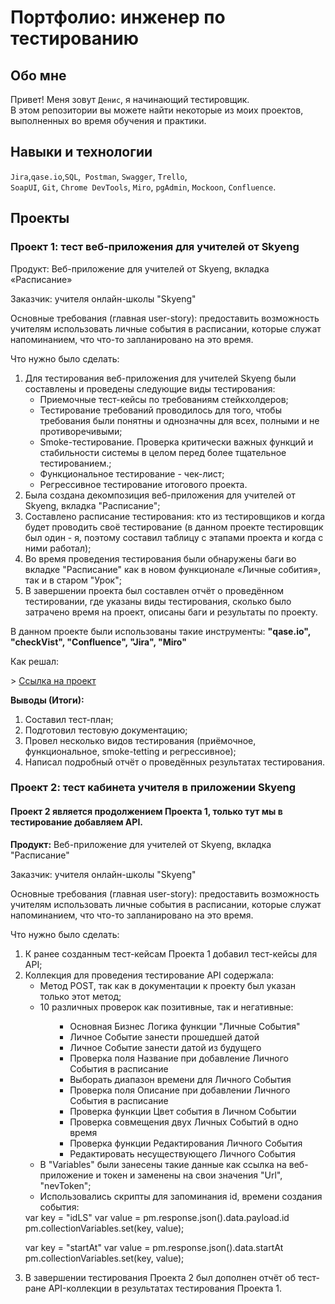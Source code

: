 # Портфолио: инженер по тестированию

## Обо мне 

Привет! Меня зовут ``Денис``, я начинающий тестировщик. <br>
В этом репозитории вы можете найти некоторые из моих проектов, выполненных во время обучения и практики.
<br>

## Навыки и технологии
``Jira``,``qase.io``,``SQL``,`` Postman``, ``Swagger``, ``Trello``, <br>
``SoapUI``, ``Git``, ``Chrome DevTools``, ``Miro``, ``pgAdmin``, ``Mockoon``, ``Confluence``.




## Проекты
### Проект 1: тест веб-приложения для учителей от Skyeng
<p>Продукт: Веб-приложение для учителей от Skyeng, вкладка «Расписание»</P>
<P>Заказчик: учителя онлайн-школы "Skyeng"</P>
<P>Основные требования (главная user-story): предоставить возможность учителям использовать личные события в расписании, которые служат напоминанием, что что-то запланировано на это время.</P>

<p>Что нужно было сделать:</p>
<ol>
  <li>Для тестирования веб-приложения для учителей Skyeng были составлены и проведены следующие виды тестирования:
<ul>
  <li>Приемочные тест-кейсы по требованиям стейкхолдеров;</li>
<li>Тестирование требований проводилось для того, чтобы требования были понятны и однозначны для всех, полными и не противоречивыми;</li>
<li>Smoke-тестирование. Проверка критически важных функций и стабильности системы в целом перед более тщательное тестированием.;</li>
<li>Функциональное тестирование - чек-лист;</li>
<li>Регрессивное тестирование итогового проекта.</li>
  </ul>
  </li>
  <li>Была создана декомпозиция веб-приложения для учителей от Skyeng, вкладка "Расписание";</li>
  <li>Составлено расписание тестирования: кто из тестировщиков и когда будет проводить своё тестирование (в данном проекте тестировщик был один - я, поэтому составил таблицу с этапами проекта и когда с ними работал);</li>
  <li>Во время проведения тестирования были обнаружены баги во вкладке "Расписание" как в новом функционале «Личные собития», так и в старом "Урок";</li>
  <li>В завершении проекта был составлен отчёт о проведённом тестировании, где указаны виды тестирования, сколько было затрачено время на проект, описаны баги и результаты по проекту.</li>
</ol>
<p>В данном проекте были использованы такие инструменты: <strong>"qase.io", "checkVist", "Confluence", "Jira", "Miro"</strong></p>
<p>Как решал:</p>
> <a href=https://>Ссылка на проект</a>
 
 <p><strong>Выводы (Итоги):</strong></p>
  <ol>
         <li>Составил тест-план;</li>
         <li>Подготовил тестовую документацию;</li>
         <li>Провел несколько видов тестирования (приёмочное, функциональное, smoke-tetting и регрессивное);</li>
         <li>Написал подробный отчёт о проведённых результатах тестирования.</li>
  </ol>
         
### Проект 2: тест кабинета учителя в приложении Skyeng
#### Проект 2 является продолжением Проекта 1, только тут мы в тестирование добавляем API.

<p><strong>Продукт:</strong> Веб-приложение для учителей от Skyeng, вкладка "Расписание"</p>
<p>Заказчик: учителя онлайн-школы "Skyeng"</p>
<p>Основные требования (главная user-story): предоставить возможность учителям использовать личные события в расписании, которые служат напоминанием, что что-то запланировано на это время.</p>

<p>Что нужно было сделать:</p>
<ol>
  <li>К ранее созданным тест-кейсам Проекта 1 добавил тест-кейсы для API;</li>
  <li>Коллекция для проведения тестирование API содержала:
    <ul>
      <li>Метод POST, так как в документации к проекту был указан только этот метод;</li>
      <li>10 различных проверок как позитивные, так и негативные:</li></ul>
      <ul>
        <ol><ul>
        <li>Основная Бизнес Логика функции "Личные События"</li>
        <li>Личное Событие занести прошедшей датой</li>
        <li>Личное Событие занести датой из будущего</li>
        <li>Проверка поля Название при добавление Личного События в расписание</li>
        <li>Выборать диапазон времени для Личного События</li>
        <li>Проверка поля Описание при добавлении Личного События в расписание</li>
        <li>Проверка функции Цвет события в Личном Событии</li>
        <li>Проверка совмещения двух Личных Событий в одно время</li>
        <li>Проверка функции Редактирования Личного События</li>
        <li>Редактировать несуществующего Личного События</li>
          </ul></ol>
  <li>В "Variables" были занесены такие данные как ссылка на веб-приложение и токен и заменены на свои значения "Url", "nevToken";</li>
        <li>Использовались скрипты для запоминания id, времени создания события:</li></ul>
  <body>var key = "idLS"
var value = pm.response.json().data.payload.id
pm.collectionVariables.set(key, value);

var key = "startAt"
var value = pm.response.json().data.startAt
pm.collectionVariables.set(key, value);</body>
  </li>
  <li>В завершении тестирования Проекта 2 был дополнен отчёт об тест-ране API-коллекции в результатах тестирования Проекта 1.</li>
  </ol>
  
